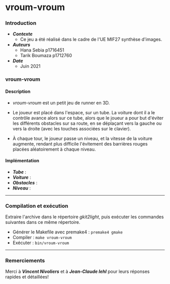 # vroum-vroum

### Introduction

- ***Contexte***
  - Ce jeu a été réalisé dans le cadre de l'UE MIF27 synthèse d'images.
- ***Auteurs***
  - Hana Sebia p1716451
  - Tarik Boumaza p1712760
- ***Date***
  - Juin 2021


### vroum-vroum

#### Description

- *vroum-vroum* est un petit jeu de runner en 3D.

- Le joueur est placé dans l'espace, sur un tube. La voiture dont il a le contrôle avance alors sur ce tube, alors que le joueur a pour but d'éviter les différents obstacles sur sa route, en se déplaçant vers la gauche ou vers la droite (avec les touches associées sur le clavier).

- À chaque tour, le joueur passe un niveau, et la vitesse de la voiture augmente, rendant plus difficile l'évitement des barrières rouges placées aléatoirement à chaque niveau.


#### Implémentation

- ***Tube*** :
- ***Voiture*** :
- ***Obstacles*** :
- ***Niveau*** :


----------------------

### Compilation et exécution

Extraire l'archive dans le répertoire *gkit2light*, puis exécuter les commandes suivantes dans ce même répertoire.
- Générer le Makefile avec premake4 : `premake4 gmake`
- Compiler : `make vroum-vroum`
- Exécuter : `bin/vroum-vroum`



----------------------



### Remerciements

Merci à ***Vincent Nivoliers*** et à ***Jean-Claude Iehl*** pour leurs réponses rapides et détaillées!
